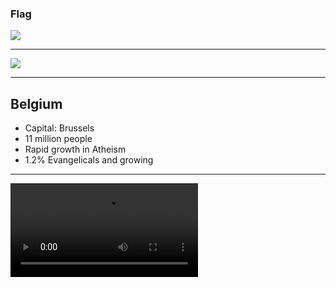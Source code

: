 ### Flag

![](https://upload.wikimedia.org/wikipedia/commons/6/65/Flag_of_Belgium.svg)

---

![](https://upload.wikimedia.org/wikipedia/commons/6/67/EU-Belgium.svg)

---

## Belgium

- Capital: Brussels
- 11 million people
- Rapid growth in Atheism
- 1.2% Evangelicals and growing

---

![](https://storage.googleapis.com/prayer-videos/country/belgium.mp4)
